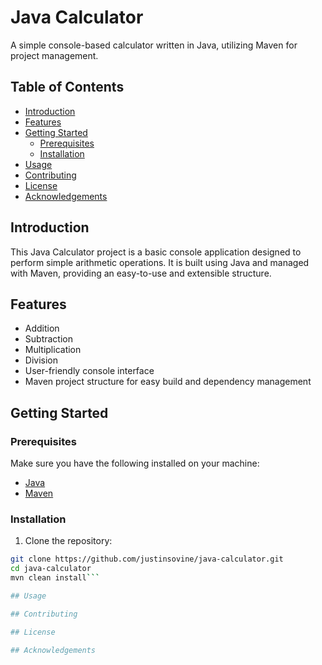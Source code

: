 # Java Calculator

A simple console-based calculator written in Java, utilizing Maven for project management.

## Table of Contents

- [Introduction](#introduction)
- [Features](#features)
- [Getting Started](#getting-started)
  - [Prerequisites](#prerequisites)
  - [Installation](#installation)
- [Usage](#usage)
- [Contributing](#contributing)
- [License](#license)
- [Acknowledgements](#acknowledgements)

## Introduction

This Java Calculator project is a basic console application designed to perform simple arithmetic operations. It is built using Java and managed with Maven, providing an easy-to-use and extensible structure.

## Features

- Addition
- Subtraction
- Multiplication
- Division
- User-friendly console interface
- Maven project structure for easy build and dependency management

## Getting Started

### Prerequisites

Make sure you have the following installed on your machine:

- [Java](https://www.oracle.com/java/technologies/javase-downloads.html)
- [Maven](https://maven.apache.org/download.cgi)

### Installation

1. Clone the repository:

```bash
git clone https://github.com/justinsovine/java-calculator.git
cd java-calculator
mvn clean install```

## Usage

## Contributing

## License

## Acknowledgements